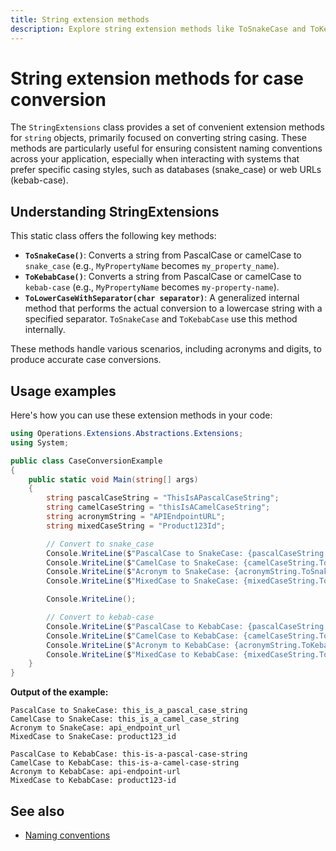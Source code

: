 ```yaml
---
title: String extension methods
description: Explore string extension methods like ToSnakeCase and ToKebabCase for converting string casing, useful for consistent naming conventions.
---
```


# String extension methods for case conversion

The `StringExtensions` class provides a set of convenient extension methods for `string` objects, primarily focused on converting string casing. These methods are particularly useful for ensuring consistent naming conventions across your application, especially when interacting with systems that prefer specific casing styles, such as databases (snake_case) or web URLs (kebab-case).

## Understanding StringExtensions

This static class offers the following key methods:

*   **`ToSnakeCase()`**: Converts a string from PascalCase or camelCase to `snake_case` (e.g., `MyPropertyName` becomes `my_property_name`).
*   **`ToKebabCase()`**: Converts a string from PascalCase or camelCase to `kebab-case` (e.g., `MyPropertyName` becomes `my-property-name`).
*   **`ToLowerCaseWithSeparator(char separator)`**: A generalized internal method that performs the actual conversion to a lowercase string with a specified separator. `ToSnakeCase` and `ToKebabCase` use this method internally.

These methods handle various scenarios, including acronyms and digits, to produce accurate case conversions.

## Usage examples

Here's how you can use these extension methods in your code:

```csharp
using Operations.Extensions.Abstractions.Extensions;
using System;

public class CaseConversionExample
{
    public static void Main(string[] args)
    {
        string pascalCaseString = "ThisIsAPascalCaseString";
        string camelCaseString = "thisIsACamelCaseString";
        string acronymString = "APIEndpointURL";
        string mixedCaseString = "Product123Id";

        // Convert to snake_case
        Console.WriteLine($"PascalCase to SnakeCase: {pascalCaseString.ToSnakeCase()}");
        Console.WriteLine($"CamelCase to SnakeCase: {camelCaseString.ToSnakeCase()}");
        Console.WriteLine($"Acronym to SnakeCase: {acronymString.ToSnakeCase()}");
        Console.WriteLine($"MixedCase to SnakeCase: {mixedCaseString.ToSnakeCase()}");

        Console.WriteLine();

        // Convert to kebab-case
        Console.WriteLine($"PascalCase to KebabCase: {pascalCaseString.ToKebabCase()}");
        Console.WriteLine($"CamelCase to KebabCase: {camelCaseString.ToKebabCase()}");
        Console.WriteLine($"Acronym to KebabCase: {acronymString.ToKebabCase()}");
        Console.WriteLine($"MixedCase to KebabCase: {mixedCaseString.ToKebabCase()}");
    }
}
```

**Output of the example:**

```text
PascalCase to SnakeCase: this_is_a_pascal_case_string
CamelCase to SnakeCase: this_is_a_camel_case_string
Acronym to SnakeCase: api_endpoint_url
MixedCase to SnakeCase: product123_id

PascalCase to KebabCase: this-is-a-pascal-case-string
CamelCase to KebabCase: this-is-a-camel-case-string
Acronym to KebabCase: api-endpoint-url
MixedCase to KebabCase: product123-id
```

## See also

*   [Naming conventions](https://learn.microsoft.com/en-us/dotnet/standard/design-guidelines/naming-guidelines)
